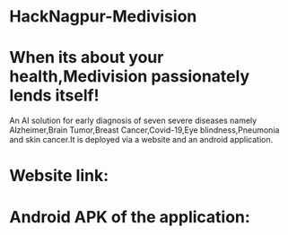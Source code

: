 # HackNagpur-Medivision
# When its about your health,Medivision passionately lends itself!
An AI solution for early diagnosis of seven severe diseases namely Alzheimer,Brain Tumor,Breast Cancer,Covid-19,Eye blindness,Pneumonia and skin cancer.It is deployed via a website and an android application.

# Website link:

# Android APK of the application:
